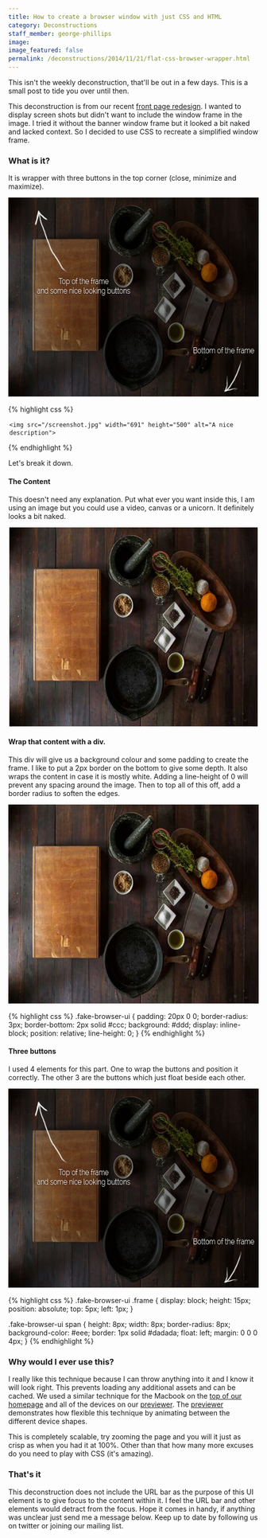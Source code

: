 ```yaml
---
title: How to create a browser window with just CSS and HTML
category: Deconstructions
staff_member: george-phillips
image:
image_featured: false
permalink: /deconstructions/2014/11/21/flat-css-browser-wrapper.html
---
```


This isn't the weekly deconstruction, that'll be out in a few days. This is a small post to tide you over until then.

This deconstruction is from our recent <a href="/">front page redesign</a>. I wanted to display screen shots but didn't want to include the window frame in the image. I tried it without the banner window frame but it looked a bit naked and lacked context. So I decided to use CSS to recreate a simplified window frame.

### What is it?
It is wrapper with three buttons in the top corner (close, minimize and maximize).

<img class="screenshot" src="/images/blog/deconstructions/browser-image-with-arrows.jpg" width="604" height="400" alt="arrows pointing out the features and a nice background">

{% highlight css %}
<div class="fake-browser-ui">
    <div class="frame">
        <span></span>
        <span></span>
        <span></span>
    </div>

    <img src="/screenshot.jpg" width="691" height="500" alt="A nice description">
</div>
{% endhighlight %}

Let's break it down.

#### The Content
This doesn't need any explanation. Put what ever you want inside this, I am using an image but you could use a video, canvas or a unicorn. It definitely looks a bit naked.

<div class="blank-image-wrapper"><img src="/images/blog/deconstructions/browser-image.jpg" width="604" height="400" alt="A nice background with some kitchen wares"></div>

#### Wrap that content with a div.
This div will give us a background colour and some padding to create the frame. I like to put a 2px border on the bottom to give some depth. It also wraps the content in case it is mostly white. Adding a line-height of 0 will prevent any spacing around the image. Then to top all of this off, add a border radius to soften the edges.

<img class="screenshot" style="background-image: none;" src="/images/blog/deconstructions/browser-image.jpg" width="604" height="400" alt="A nice background with some kitchen wares">

{% highlight css %}
.fake-browser-ui {
    padding: 20px 0 0;
    border-radius: 3px;
    border-bottom: 2px solid #ccc;
    background: #ddd;
    display: inline-block;
    position: relative;
    line-height: 0;
}
{% endhighlight %}

#### Three buttons
I used 4 elements for this part. One to wrap the buttons and position it correctly. The other 3 are the buttons which just float beside each other.

<img class="screenshot" src="/images/blog/deconstructions/browser-image-with-arrows.jpg" width="604" height="400" alt="arrows pointing out the features and a nice background">

{% highlight css %}
.fake-browser-ui .frame {
    display: block;
    height: 15px;
    position: absolute;
    top: 5px;
    left: 1px;
}

.fake-browser-ui span {
    height: 8px;
    width: 8px;
    border-radius: 8px;
    background-color: #eee;
    border: 1px solid #dadada;
    float: left;
    margin: 0 0 0 4px;
}
{% endhighlight %}

### Why would I ever use this?
I really like this technique because I can throw anything into it and I know it will look right. This prevents loading any additional assets and can be cached. We used a similar technique for the Macbook on the <a href="/">top of our homepage</a> and all of the devices on our <a href="http://cloudcannon.com/previewer/">previewer</a>. The <a href="http://cloudcannon.com/previewer/">previewer</a> demonstrates how flexible this technique by animating between the different device shapes.

This is completely scalable, try zooming the page and you will it just as crisp as when you had it at 100%. Other than that how many more excuses do you need to play with CSS (it's amazing).

### That's it
This deconstruction does not include the URL bar as the purpose of this UI element is to give focus to the content within it. I feel the URL bar and other elements would detract from the focus. Hope it comes in handy, if anything was unclear just send me a message below. Keep up to date by following us on twitter or joining our mailing list.

<style>
.fake-browser-ui {
    max-width: 500px;
    margin: 0 auto;
    display: block;
}

.fake-browser-ui img {
    margin: 0 auto;
}

.blank-image-wrapper {
    max-width: 500px;
    margin: 0 auto;
    text-align: center;
}
</style>
